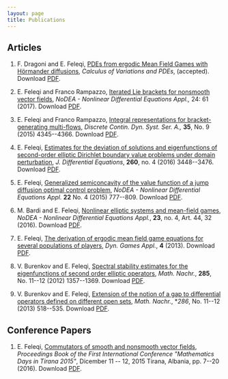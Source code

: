```yaml
---
layout: page
title: Publications
---
```


## Articles

1. F. Dragoni and E. Feleqi,  [PDEs from ergodic Mean Field Games with Hörmander diffusions](/docs/Feleqi_publication9.pdf),  _Calculus of Variations and PDEs_, (accepted). Download [PDF](/docs/Feleqi_publication9.pdf).

1. E. Feleqi and Franco Rampazzo, [Iterated Lie brackets for nonsmooth vector fields](https://link.springer.com/article/10.1007/s00030-017-0484-4), _NoDEA - Nonlinear Differential Equations Appl.,_ 24: 61 (2017). Download [PDF](/docs/Feleqi_publication8.pdf). 

1. E. Feleqi and Franco Rampazzo, [Integral representations for  bracket-generating multi-flows](http://www.aimsciences.org/journals/displayArticlesnew.jsp?paperID=10990), _Discrete Contin. Dyn. Syst. Ser. A.,_ **35**, No. 9 (2015) 4345--4366. Download [PDF](/docs/Feleqi_publication8.pdf). 

1. E. Feleqi, [Estimates for the deviation of solutions and eigenfunctions of second-order elliptic Dirichlet boundary value problems under domain perturbation](https://www.sciencedirect.com/science/article/pii/S0022039615005811), _J. Differential Equations_, **260**, no. 4  (2016) 3448--3476. Download [PDF](/docs/Feleqi_publication3.pdf). 

1. E. Feleqi, [Generalized semiconcavity of the value function  of a jump diffusion optimal control problem](https://link.springer.com/article/10.1007/s00030-014-0304-z), _NoDEA - Nonlinear Differential Equations Appl._ **22** No. 4 (2015) 777--809. Download [PDF](/docs/Feleqi_publication6.pdf). 

1. M. Bardi and E. Feleqi, [Nonlinear elliptic systems and mean-field games](https://link.springer.com/article/10.1007/s00030-016-0397-7), _NoDEA - Nonlinear Differential Equations Appl._, **23**,  no. 4, Art. 44, 32 (2016). Download [PDF](/docs/Feleqi_publication4.pdf).

1. E. Feleqi, [The derivation of ergodic mean field game equations for several populations of players](https://link.springer.com/article/10.1007/s13235-013-0088-5), _Dyn. Games Appl._, **4** (2013). Download [PDF](/docs/Feleqi_publication5.pdf).

1. V. Burenkov and E. Feleqi, [Spectral stability estimates for the eigenfunctions of second order elliptic operators](https://onlinelibrary.wiley.com/doi/abs/10.1002/mana.201100250), _Math. Nachr._, **285**, No. 11--12 (2012) 1357--1369. Download [PDF](/docs/Feleqi_publication2pdf).

1. V. Burenkov and E. Feleqi, [Extension of the notion of a gap to differential operators defined on different open sets](https://www.researchgate.net/publicatio/264370512_Extension_of_the_notion_of_a_gap_to_differential_operators_defined_on_different_open_sets), _Math. Nachr._, **286*, No. 11--12 (2013) 518--535. Download [PDF](/docs/feleqipublication1.pdf).



## Conference Papers

1. E. Feleqi, [Commutators of smooth and nonsmooth vector fields](https://sites.google.com/a/fshn.edu.al/mathdaysintirana/), 
_Proceedings Book of the First International Conference "Mathematics Days in Tirana 2015"_, Dicember 11 -- 12, 2015 Tirana, Albania, pp. 7--20 (2016). Download [PDF](/docs/proceedings/feleqi_commutators.pdf).




